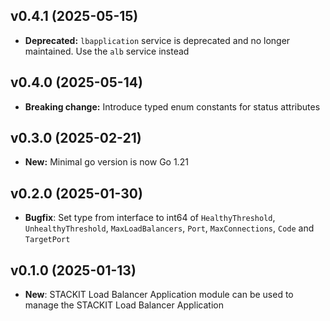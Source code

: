 ## v0.4.1 (2025-05-15)
- **Deprecated:** `lbapplication` service is deprecated and no longer maintained. Use the `alb` service instead

## v0.4.0 (2025-05-14)
- **Breaking change:** Introduce typed enum constants for status attributes

## v0.3.0 (2025-02-21)
- **New:** Minimal go version is now Go 1.21

## v0.2.0 (2025-01-30)

- **Bugfix**: Set type from interface to int64 of `HealthyThreshold`, `UnhealthyThreshold`, `MaxLoadBalancers`, `Port`, `MaxConnections`, `Code` and `TargetPort`

## v0.1.0 (2025-01-13)

- **New**: STACKIT Load Balancer Application module can be used to manage the STACKIT Load Balancer Application
